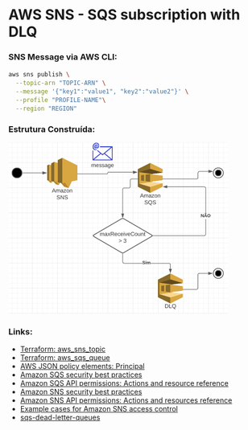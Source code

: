 # AWS SNS - SQS subscription with DLQ

### SNS Message via AWS CLI:
``` bash
aws sns publish \
  --topic-arn "TOPIC-ARN" \
  --message '{"key1":"value1", "key2":"value2"}' \
  --profile "PROFILE-NAME"\
  --region "REGION"
```

### Estrutura Construída:
![Untitled](estrutura.png)


### Links:
- [Terraform: aws_sns_topic](https://registry.terraform.io/providers/hashicorp/aws/latest/docs/resources/sns_topic)
- [Terraform: aws_sqs_queue](https://registry.terraform.io/providers/hashicorp/aws/latest/docs/resources/sqs_queue)
- [AWS JSON policy elements: Principal](https://docs.aws.amazon.com/IAM/latest/UserGuide/reference_policies_elements_principal.html)
- [Amazon SQS security best practices](https://docs.aws.amazon.com/AWSSimpleQueueService/latest/SQSDeveloperGuide/sqs-security-best-practices.html)
- [Amazon SQS API permissions: Actions and resource reference](https://docs.aws.amazon.com/AWSSimpleQueueService/latest/SQSDeveloperGuide/sqs-api-permissions-reference.html)
- [Amazon SNS security best practices](https://docs.aws.amazon.com/sns/latest/dg/sns-security-best-practices.html)
- [Amazon SNS API permissions: Actions and resources reference](https://docs.aws.amazon.com/sns/latest/dg/sns-access-policy-language-api-permissions-reference.html)
- [Example cases for Amazon SNS access control](https://docs.aws.amazon.com/sns/latest/dg/sns-access-policy-use-cases.html)
- [sqs-dead-letter-queues](https://docs.aws.amazon.com/AWSSimpleQueueService/latest/SQSDeveloperGuide/sqs-dead-letter-queues.html)